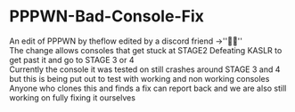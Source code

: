 # PPPWN-Bad-Console-Fix
An edit of PPPWN by theflow edited by a discord friend ->''😶‍🌫️''  
The change allows consoles that get stuck at STAGE2 Defeating KASLR to get past it and go to STAGE 3 or 4  
Currently the console it was tested on still crashes around STAGE 3 and 4 but this is being put out to test with working and non working consoles  
Anyone who clones this and finds a fix can report back and we are also still working on fully fixing it ourselves  


